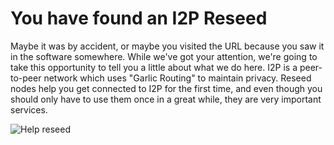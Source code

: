 You have found an I2P Reseed
============================

Maybe it was by accident, or maybe you visited the URL because you saw it in the software somewhere. While we've got
your attention, we're going to take this opportunity to tell you a little about what we do here. I2P is a peer-to-peer
network which uses "Garlic Routing" to maintain privacy. Reseed nodes help you get connected to I2P for the first time,
and even though you should only have to use them once in a great while, they are very important services.

![Help reseed](images/reseed.png)
